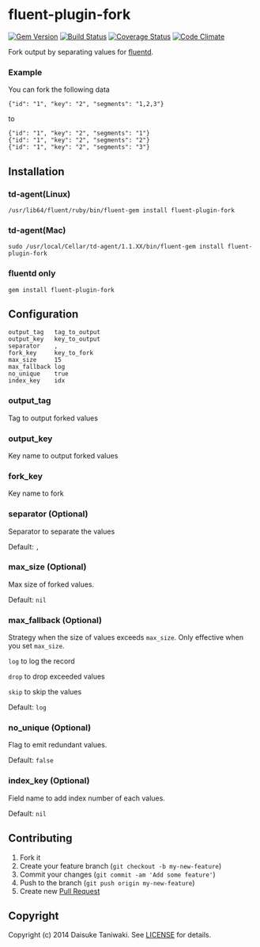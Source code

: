 # fluent-plugin-fork

[![Gem Version](https://badge.fury.io/rb/fluent-plugin-fork.png)](https://rubygems.org/gems/fluent-plugin-fork) [![Build Status](https://secure.travis-ci.org/dtaniwaki/fluent-plugin-fork.png)](http://travis-ci.org/dtaniwaki/fluent-plugin-fork) [![Coverage Status](https://coveralls.io/repos/dtaniwaki/fluent-plugin-fork/badge.png)](https://coveralls.io/r/dtaniwaki/fluent-plugin-fork) [![Code Climate](https://codeclimate.com/github/dtaniwaki/fluent-plugin-fork.png)](https://codeclimate.com/github/dtaniwaki/fluent-plugin-fork)

Fork output by separating values for [fluentd](http://fluentd.org/).

### Example

You can fork the following data

```
{"id": "1", "key": "2", "segments": "1,2,3"}
```

to

```
{"id": "1", "key": "2", "segments": "1"}
{"id": "1", "key": "2", "segments": "2"}
{"id": "1", "key": "2", "segments": "3"}
```

## Installation

### td-agent(Linux)

```
/usr/lib64/fluent/ruby/bin/fluent-gem install fluent-plugin-fork
```

### td-agent(Mac)

```
sudo /usr/local/Cellar/td-agent/1.1.XX/bin/fluent-gem install fluent-plugin-fork
```

### fluentd only

```
gem install fluent-plugin-fork
```

## Configuration

```
output_tag   tag_to_output
output_key   key_to_output
separator    ,
fork_key     key_to_fork
max_size     15
max_fallback log
no_unique    true
index_key    idx
```

### output_tag

Tag to output forked values

### output_key

Key name to output forked values

### fork_key

Key name to fork

### separator (Optional)

Separator to separate the values

Default: `,`

### max_size (Optional)

Max size of forked values.

Default: `nil`

### max_fallback (Optional)

Strategy when the size of values exceeds `max_size`. Only effective when you set `max_size`.

`log` to log the record

`drop` to drop exceeded values

`skip` to skip the values

Default: `log`

### no_unique (Optional)

Flag to emit redundant values.

Default: `false`

### index_key (Optional)

Field name to add index number of each values.

Default: `nil`

## Contributing

1. Fork it
2. Create your feature branch (`git checkout -b my-new-feature`)
3. Commit your changes (`git commit -am 'Add some feature'`)
4. Push to the branch (`git push origin my-new-feature`)
5. Create new [Pull Request](../../pull/new/master)

## Copyright

Copyright (c) 2014 Daisuke Taniwaki. See [LICENSE](LICENSE) for details.
